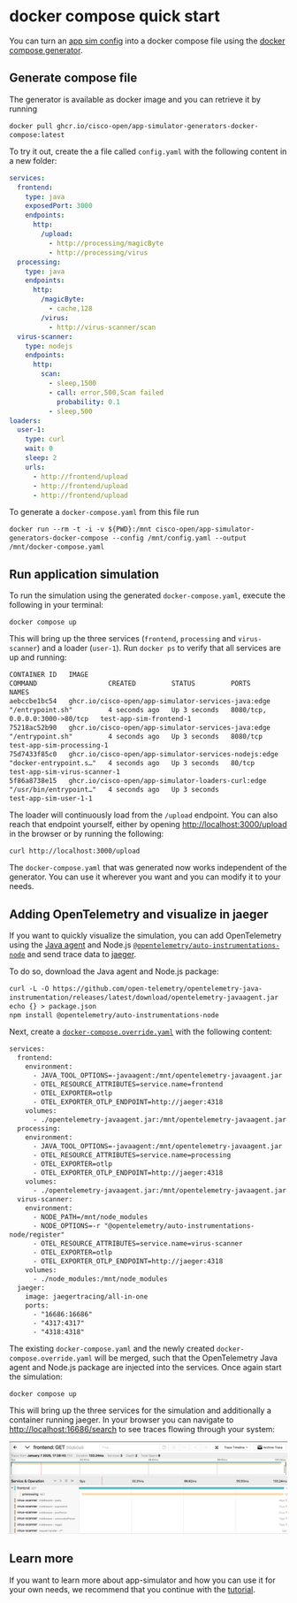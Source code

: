 # docker compose quick start

You can turn an [app sim config](../specification/README.md) into a docker
compose file using the
[docker compose generator](../../scripts/generators/docker-compose/).

## Generate compose file

The generator is available as docker image and you can retrieve it by running

```shell
docker pull ghcr.io/cisco-open/app-simulator-generators-docker-compose:latest
```

To try it out, create the a file called `config.yaml` with the following content
in a new folder:

```yaml
services:
  frontend:
    type: java
    exposedPort: 3000
    endpoints:
      http:
        /upload:
          - http://processing/magicByte
          - http://processing/virus
  processing:
    type: java
    endpoints:
      http:
        /magicByte:
          - cache,128
        /virus:
          - http://virus-scanner/scan
  virus-scanner:
    type: nodejs
    endpoints:
      http:
        scan:
          - sleep,1500
          - call: error,500,Scan failed
            probability: 0.1
          - sleep,500
loaders:
  user-1:
    type: curl
    wait: 0
    sleep: 2
    urls:
      - http://frontend/upload
      - http://frontend/upload
      - http://frontend/upload
```

To generate a `docker-compose.yaml` from this file run

```shell
docker run --rm -t -i -v ${PWD}:/mnt cisco-open/app-simulator-generators-docker-compose --config /mnt/config.yaml --output /mnt/docker-compose.yaml
```

## Run application simulation

To run the simulation using the generated `docker-compose.yaml`, execute the
following in your terminal:

```shell
docker compose up
```

This will bring up the three services (`frontend`, `processing` and
`virus-scanner`) and a loader (`user-1`). Run `docker ps` to verify that all
services are up and running:

```shell
CONTAINER ID   IMAGE                                                   COMMAND                  CREATED         STATUS         PORTS                            NAMES
aebccbe1bc54   ghcr.io/cisco-open/app-simulator-services-java:edge     "/entrypoint.sh"         4 seconds ago   Up 3 seconds   8080/tcp, 0.0.0.0:3000->80/tcp   test-app-sim-frontend-1
75218ac52b90   ghcr.io/cisco-open/app-simulator-services-java:edge     "/entrypoint.sh"         4 seconds ago   Up 3 seconds   8080/tcp                         test-app-sim-processing-1
75d7433f85c0   ghcr.io/cisco-open/app-simulator-services-nodejs:edge   "docker-entrypoint.s…"   4 seconds ago   Up 3 seconds   80/tcp                           test-app-sim-virus-scanner-1
5f86a8738e15   ghcr.io/cisco-open/app-simulator-loaders-curl:edge      "/usr/bin/entrypoint…"   4 seconds ago   Up 3 seconds                                    test-app-sim-user-1-1
```

The loader will continuously load from the `/upload` endpoint. You can also
reach that endpoint yourself, either by opening <http://localhost:3000/upload>
in the browser or by running the following:

```shell
curl http://localhost:3000/upload
```

The `docker-compose.yaml` that was generated now works independent of the
generator. You can use it wherever you want and you can modify it to your needs.

## Adding OpenTelemetry and visualize in jaeger

If you want to quickly visualize the simulation, you can add OpenTelemetry using
the [Java agent](https://opentelemetry.io/docs/zero-code/java/agent/) and
Node.js
[`@opentelemetry/auto-instrumentations-node`](https://opentelemetry.io/docs/zero-code/js/)
and send trace data to [jaeger](https://www.jaegertracing.io/).

To do so, download the Java agent and Node.js package:

```shell
curl -L -O https://github.com/open-telemetry/opentelemetry-java-instrumentation/releases/latest/download/opentelemetry-javaagent.jar
echo {} > package.json
npm install @opentelemetry/auto-instrumentations-node
```

Next, create a
[`docker-compose.override.yaml`](https://docs.docker.com/compose/how-tos/multiple-compose-files/merge/)
with the following content:

```shell
services:
  frontend:
    environment:
      - JAVA_TOOL_OPTIONS=-javaagent:/mnt/opentelemetry-javaagent.jar
      - OTEL_RESOURCE_ATTRIBUTES=service.name=frontend
      - OTEL_EXPORTER=otlp
      - OTEL_EXPORTER_OTLP_ENDPOINT=http://jaeger:4318
    volumes:
      - ./opentelemetry-javaagent.jar:/mnt/opentelemetry-javaagent.jar
  processing:
    environment:
      - JAVA_TOOL_OPTIONS=-javaagent:/mnt/opentelemetry-javaagent.jar
      - OTEL_RESOURCE_ATTRIBUTES=service.name=processing
      - OTEL_EXPORTER=otlp
      - OTEL_EXPORTER_OTLP_ENDPOINT=http://jaeger:4318
    volumes:
      - ./opentelemetry-javaagent.jar:/mnt/opentelemetry-javaagent.jar
  virus-scanner:
    environment:
      - NODE_PATH=/mnt/node_modules
      - NODE_OPTIONS=-r "@opentelemetry/auto-instrumentations-node/register"
      - OTEL_RESOURCE_ATTRIBUTES=service.name=virus-scanner
      - OTEL_EXPORTER=otlp
      - OTEL_EXPORTER_OTLP_ENDPOINT=http://jaeger:4318
    volumes:
      - ./node_modules:/mnt/node_modules
  jaeger:
    image: jaegertracing/all-in-one
    ports:
      - "16686:16686"
      - "4317:4317"
      - "4318:4318"
```

The existing `docker-compose.yaml` and the newly created
`docker-compose.override.yaml` will be merged, such that the OpenTelemetry Java
agent and Node.js package are injected into the services. Once again start the
simulation:

```shell
docker compose up
```

This will bring up the three services for the simulation and additionally a
container running jaeger. In your browser you can navigate to
<http://localhost:16686/search> to see traces flowing through your system:

![A screenshot from the jaeger UI showing traces flowing from frontend to processing to virus-scanner](./jaeger.png)

## Learn more

If you want to learn more about app-simulator and how you can use it for your
own needs, we recommend that you continue with the
[tutorial](../tutorial/1-two-java-services.md).
